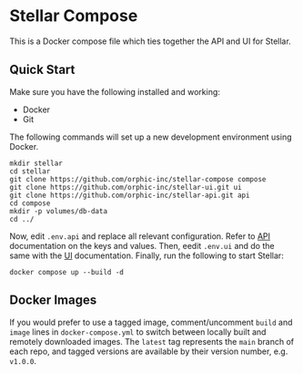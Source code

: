 # Stellar Compose

This is a Docker compose file which ties together the API and UI for Stellar.

## Quick Start

Make sure you have the following installed and working:

* Docker
* Git

The following commands will set up a new development environment using Docker.

    mkdir stellar
    cd stellar
    git clone https://github.com/orphic-inc/stellar-compose compose
    git clone https://github.com/orphic-inc/stellar-ui.git ui
    git clone https://github.com/orphic-inc/stellar-api.git api
    cd compose
    mkdir -p volumes/db-data
    cd ../

Now, edit `.env.api` and replace all relevant configuration. Refer to [API](https://github.com/orphic-inc/stellar-api) documentation on the keys and values. Then, eedit `.env.ui` and do the same with the [UI](https://github.com/orphic-inc/stellar-api) documentation. Finally, run the following to start Stellar:

    docker compose up --build -d

## Docker Images

If you would prefer to use a tagged image, comment/uncomment `build` and `image` lines in `docker-compose.yml` to switch between locally built and remotely downloaded images. The `latest` tag represents the `main` branch of each repo, and tagged versions are available by their version number, e.g. `v1.0.0`.
